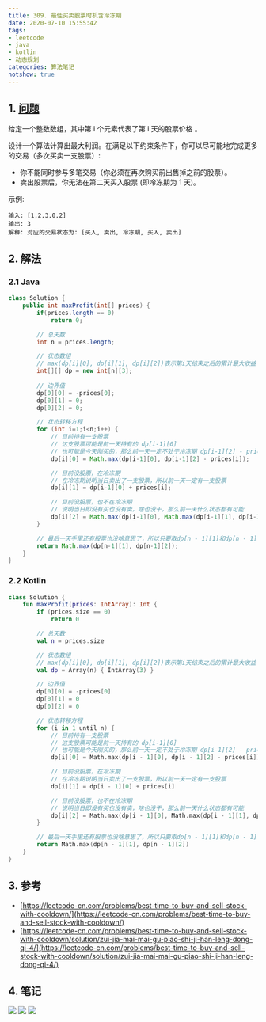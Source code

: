 ```yaml
---
title: 309. 最佳买卖股票时机含冷冻期
date: 2020-07-10 15:55:42
tags:
- leetcode
- java
- kotlin
- 动态规划
categories: 算法笔记
notshow: true
---
```

## 1. [问题](https://leetcode-cn.com/problems/best-time-to-buy-and-sell-stock-with-cooldown/)
给定一个整数数组，其中第 i 个元素代表了第 i 天的股票价格 。​

设计一个算法计算出最大利润。在满足以下约束条件下，你可以尽可能地完成更多的交易（多次买卖一支股票）:
- 你不能同时参与多笔交易（你必须在再次购买前出售掉之前的股票）。
- 卖出股票后，你无法在第二天买入股票 (即冷冻期为 1 天)。

示例:
```
输入: [1,2,3,0,2]
输出: 3 
解释: 对应的交易状态为: [买入, 卖出, 冷冻期, 买入, 卖出]
```

<!--more-->

## 2. 解法

### 2.1 Java
```java
class Solution {
    public int maxProfit(int[] prices) {
        if(prices.length == 0)
            return 0;

        // 总天数
        int n = prices.length;

        // 状态数组
        // max(dp[i][0], dp[i][1], dp[i][2])表示第i天结束之后的累计最大收益
        int[][] dp = new int[n][3];
        
        // 边界值
        dp[0][0] = -prices[0];
        dp[0][1] = 0;
        dp[0][2] = 0;

        // 状态转移方程
        for (int i=1;i<n;i++) {
            // 目前持有一支股票
            // 这支股票可能是前一天持有的 dp[i-1][0]
            // 也可能是今天刚买的，那么前一天一定不处于冷冻期 dp[i-1][2] - prices[i]
            dp[i][0] = Math.max(dp[i-1][0], dp[i-1][2] - prices[i]);

            // 目前没股票，在冷冻期
            // 在冷冻期说明当日卖出了一支股票，所以前一天一定有一支股票
            dp[i][1] = dp[i-1][0] + prices[i];

            // 目前没股票，也不在冷冻期
            // 说明当日即没有买也没有卖，啥也没干，那么前一天什么状态都有可能
            dp[i][2] = Math.max(dp[i-1][0], Math.max(dp[i-1][1], dp[i-1][2]));
        }

        // 最后一天手里还有股票也没啥意思了，所以只要取dp[n - 1][1]和dp[n - 1][2]里的较大值就可以了
        return Math.max(dp[n-1][1], dp[n-1][2]);
    }
}
```

### 2.2 Kotlin
```kotlin
class Solution {
    fun maxProfit(prices: IntArray): Int {
        if (prices.size == 0)
            return 0

        // 总天数
        val n = prices.size

        // 状态数组
        // max(dp[i][0], dp[i][1], dp[i][2])表示第i天结束之后的累计最大收益
        val dp = Array(n) { IntArray(3) }

        // 边界值
        dp[0][0] = -prices[0]
        dp[0][1] = 0
        dp[0][2] = 0

        // 状态转移方程
        for (i in 1 until n) {
            // 目前持有一支股票
            // 这支股票可能是前一天持有的 dp[i-1][0]
            // 也可能是今天刚买的，那么前一天一定不处于冷冻期 dp[i-1][2] - prices[i]
            dp[i][0] = Math.max(dp[i - 1][0], dp[i - 1][2] - prices[i])

            // 目前没股票，在冷冻期
            // 在冷冻期说明当日卖出了一支股票，所以前一天一定有一支股票
            dp[i][1] = dp[i - 1][0] + prices[i]

            // 目前没股票，也不在冷冻期
            // 说明当日即没有买也没有卖，啥也没干，那么前一天什么状态都有可能
            dp[i][2] = Math.max(dp[i - 1][0], Math.max(dp[i - 1][1], dp[i - 1][2]))
        }

        // 最后一天手里还有股票也没啥意思了，所以只要取dp[n - 1][1]和dp[n - 1][2]里的较大值就可以了
        return Math.max(dp[n - 1][1], dp[n - 1][2])
    }
}
```

## 3. 参考
- [https://leetcode-cn.com/problems/best-time-to-buy-and-sell-stock-with-cooldown/](https://leetcode-cn.com/problems/best-time-to-buy-and-sell-stock-with-cooldown/)
- [https://leetcode-cn.com/problems/best-time-to-buy-and-sell-stock-with-cooldown/solution/zui-jia-mai-mai-gu-piao-shi-ji-han-leng-dong-qi-4/](https://leetcode-cn.com/problems/best-time-to-buy-and-sell-stock-with-cooldown/solution/zui-jia-mai-mai-gu-piao-shi-ji-han-leng-dong-qi-4/)

## 4. 笔记
![](https://777blog.oss-cn-shanghai.aliyuncs.com/leetcode/leetcode-309-1.jpg)
![](https://777blog.oss-cn-shanghai.aliyuncs.com/leetcode/leetcode-309-2.jpg)
![](https://777blog.oss-cn-shanghai.aliyuncs.com/leetcode/leetcode-309-3.jpg)